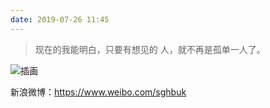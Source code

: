 ```yaml
---
date: 2019-07-26 11:45
---
```

>现在的我能明白，只要有想见的 人，就不再是孤单一人了。

![插画](assets/images/adout_pic.jpg)

新浪微博：https://www.weibo.com/sghbuk